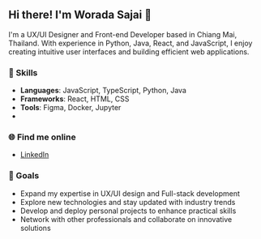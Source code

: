 ## Hi there! I'm Worada Sajai 👋

I'm a UX/UI Designer and Front-end Developer based in Chiang Mai, Thailand. With experience in Python, Java, React, and JavaScript, I enjoy creating intuitive user interfaces and building efficient web applications.

### 🚀 Skills
- **Languages**: JavaScript, TypeScript, Python, Java
- **Frameworks**: React, HTML, CSS
- **Tools**: Figma, Docker, Jupyter
- 
### 🌐 Find me online
- [LinkedIn](https://www.linkedin.com/in/worada-sajai-2176972b1/)

### 🎯 Goals
- Expand my expertise in UX/UI design and Full-stack development
- Explore new technologies and stay updated with industry trends
- Develop and deploy personal projects to enhance practical skills
- Network with other professionals and collaborate on innovative solutions
